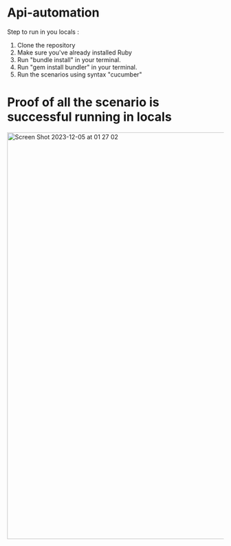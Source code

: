 # Api-automation
Step to run in you locals :
1. Clone the repository
2. Make sure you've already installed Ruby
3. Run "bundle install" in your terminal.
4. Run "gem install bundler" in your terminal.
5. Run the scenarios using syntax "cucumber"

# Proof of all the scenario is successful running in locals
<img width="944" alt="Screen Shot 2023-12-05 at 01 27 02" src="https://github.com/chyncw/api-automation/assets/104545129/275330a5-7173-4a55-81a4-8be08453af41">
